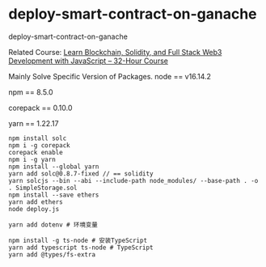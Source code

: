 # deploy-smart-contract-on-ganache
deploy-smart-contract-on-ganache

Related Course: [Learn Blockchain, Solidity, and Full Stack Web3 Development with JavaScript – 32-Hour Course](https://youtu.be/gyMwXuJrbJQ?t=26445)

Mainly Solve Specific Version of Packages.
node == v16.14.2 

npm == 8.5.0 

corepack == 0.10.0 

yarn == 1.22.17 

```
npm install solc
npm i -g corepack
corepack enable
npm i -g yarn
npm install --global yarn
yarn add solc@0.8.7-fixed // == solidity
yarn solcjs --bin --abi --include-path node_modules/ --base-path . -o . SimpleStorage.sol
npm install --save ethers
yarn add ethers
node deploy.js

yarn add dotenv # 环境变量

npm install -g ts-node # 安装TypeScript
yarn add typescript ts-node # TypeScript
yarn add @types/fs-extra
```

